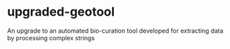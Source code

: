# upgraded-geotool
An upgrade to an automated bio-curation tool developed for extracting data by processing complex strings
